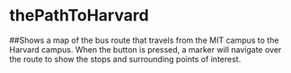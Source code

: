# thePathToHarvard
##Shows a map of the bus route that travels from the MIT campus to the Harvard campus. When the button is pressed, a marker will navigate over the route to show the stops and surrounding points of interest. 
